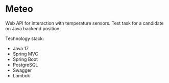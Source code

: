 # Meteo
Web API for interaction with temperature sensors. Test task for a candidate on Java backend position.

Technology stack:

- Java 17
- Spring MVC
- Spring Boot
- PostgreSQL
- Swagger
- Lombok

